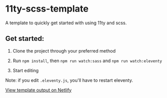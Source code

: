 # 11ty-scss-template
 A template to quickly get started with using 11ty and scss.

## Get started:

1. Clone the project through your preferred method

2. Run `npm install`, then `npm run watch:sass` and `npm run watch:eleventy`

3. Start editing

Note: if you edit `.eleventy.js`, you'll have to restart eleventy.

[View template output on Netlify](https://camper0008-11ty-scss-template.netlify.app/includes/)
